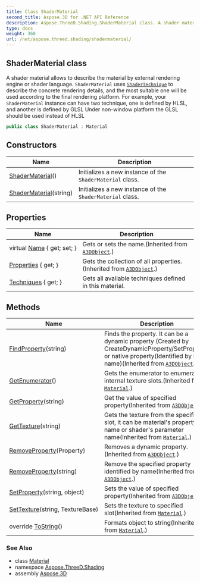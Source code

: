 ```yaml
---
title: Class ShaderMaterial
second_title: Aspose.3D for .NET API Reference
description: Aspose.ThreeD.Shading.ShaderMaterial class. A shader material allows to describe the material by external rendering engine or shader language. ShaderMaterial uses ShaderTechnique to describe the concrete rendering details and the most suitable one will be used according to the final rendering platform. For example your ShaderMaterial instance can have two technique one is defined by HLSL and another is defined by GLSL Under nonwindow platform the GLSL should be used instead of HLSL
type: docs
weight: 360
url: /net/aspose.threed.shading/shadermaterial/
---
```

## ShaderMaterial class

A shader material allows to describe the material by external rendering engine or shader language. `ShaderMaterial` uses [`ShaderTechnique`](../shadertechnique/) to describe the concrete rendering details, and the most suitable one will be used according to the final rendering platform. For example, your `ShaderMaterial` instance can have two technique, one is defined by HLSL, and another is defined by GLSL Under non-window platform the GLSL should be used instead of HLSL

```csharp
public class ShaderMaterial : Material
```

## Constructors

| Name | Description |
| --- | --- |
| [ShaderMaterial](shadermaterial/#constructor)() | Initializes a new instance of the `ShaderMaterial` class. |
| [ShaderMaterial](shadermaterial/#constructor_1)(string) | Initializes a new instance of the `ShaderMaterial` class. |

## Properties

| Name | Description |
| --- | --- |
| virtual [Name](../../aspose.threed/a3dobject/name/) { get; set; } | Gets or sets the name.(Inherited from [`A3DObject`](../../aspose.threed/a3dobject/).) |
| [Properties](../../aspose.threed/a3dobject/properties/) { get; } | Gets the collection of all properties.(Inherited from [`A3DObject`](../../aspose.threed/a3dobject/).) |
| [Techniques](../../aspose.threed.shading/shadermaterial/techniques/) { get; } | Gets all available techniques defined in this material. |

## Methods

| Name | Description |
| --- | --- |
| [FindProperty](../../aspose.threed/a3dobject/findproperty/)(string) | Finds the property. It can be a dynamic property (Created by CreateDynamicProperty/SetProperty) or native property(Identified by its name)(Inherited from [`A3DObject`](../../aspose.threed/a3dobject/).) |
| [GetEnumerator](../../aspose.threed.shading/material/getenumerator/)() | Gets the enumerator to enumerate internal texture slots.(Inherited from [`Material`](../material/).) |
| [GetProperty](../../aspose.threed/a3dobject/getproperty/)(string) | Get the value of specified property(Inherited from [`A3DObject`](../../aspose.threed/a3dobject/).) |
| [GetTexture](../../aspose.threed.shading/material/gettexture/)(string) | Gets the texture from the specified slot, it can be material's property name or shader's parameter name(Inherited from [`Material`](../material/).) |
| [RemoveProperty](../../aspose.threed/a3dobject/removeproperty/)(Property) | Removes a dynamic property.(Inherited from [`A3DObject`](../../aspose.threed/a3dobject/).) |
| [RemoveProperty](../../aspose.threed/a3dobject/removeproperty/)(string) | Remove the specified property identified by name(Inherited from [`A3DObject`](../../aspose.threed/a3dobject/).) |
| [SetProperty](../../aspose.threed/a3dobject/setproperty/)(string, object) | Sets the value of specified property(Inherited from [`A3DObject`](../../aspose.threed/a3dobject/).) |
| [SetTexture](../../aspose.threed.shading/material/settexture/)(string, TextureBase) | Sets the texture to specified slot(Inherited from [`Material`](../material/).) |
| override [ToString](../../aspose.threed.shading/material/tostring/)() | Formats object to string(Inherited from [`Material`](../material/).) |

### See Also

* class [Material](../material/)
* namespace [Aspose.ThreeD.Shading](../../aspose.threed.shading/)
* assembly [Aspose.3D](../../)


